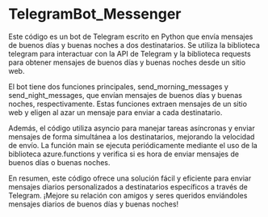 # TelegramBot_Messenger
Este código es un bot de Telegram escrito en Python que envía mensajes de buenos días y buenas noches a dos destinatarios. Se utiliza la biblioteca telegram para interactuar con la API de Telegram y la biblioteca requests para obtener mensajes de buenos días y buenas noches desde un sitio web.

El bot tiene dos funciones principales, send_morning_messages y send_night_messages, que envían mensajes de buenos días y buenas noches, respectivamente. Estas funciones extraen mensajes de un sitio web y eligen al azar un mensaje para enviar a cada destinatario.

Además, el código utiliza asyncio para manejar tareas asíncronas y enviar mensajes de forma simultánea a los destinatarios, mejorando la velocidad de envío. La función main se ejecuta periódicamente mediante el uso de la biblioteca azure.functions y verifica si es hora de enviar mensajes de buenos días o buenas noches.

En resumen, este código ofrece una solución fácil y eficiente para enviar mensajes diarios personalizados a destinatarios específicos a través de Telegram. ¡Mejore su relación con amigos y seres queridos enviándoles mensajes diarios de buenos días y buenas noches!
